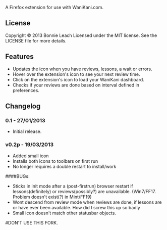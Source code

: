 A Firefox extension for use with WaniKani.com.

## License

Copyright © 2013 Bonnie Leach
Licensed under the MIT license. See the LICENSE file for more details.

## Features

* Updates the icon when you have reviews, lessons, a wait or errors.
* Hover over the extension's icon to see your next review time.
* Click on the extension's icon to load your WaniKani dashboard.
* Checks if your reviews are done based on interval defined in preferences.

## Changelog

### 0.1 - 27/01/2013

* Initial release.

### v0.2p - 19/03/2013

* Added small icon
* Installs both icons to toolbars on first run
* No longer requires a double restart to install/work

####BUGs:

* Sticks in init mode after a (post-firstrun) browser restart if lessons(definitely) or reviews(possibly?) are unavailable. (Win7/FF17. Problem doesn't exist(?) in Mint/FF19)
* Wont descend from review mode when reviews are done, if lessons are or have ever been available. How did I screw this up so badly
* Small icon doesn't match other statusbar objects.

#DON'T USE THIS FORK.
